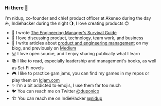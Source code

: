 ### Hi there 👋

I'm nidup, co-founder and chief product officer at Akeneo during the day ☀, Indiehacker during the night 🌖, I love creating products 😍

- 📖 I wrote [The Engineering Manager's Survival Guide](https://www.nidup.io/the-engineering-managers-survival-guide)
- 💬 I love discussing product, technology, team work, and business
- 📝 I write articles about [product and engineering management](https://www.nidup.io/) on my blog, and previously on [Medium](https://medium.com/@nidup)
- 💻 I love open source, and I enjoy sharing publically what I learn
- 📚 I like to read, especially leadership and management's books, as well as Sci-Fi novels
- 🎮 I like to practice gam jams, you can find my games in my repos or play them on [ldjam.com](https://ldjam.com/users/nidup/games) 
- ✨ I'm a bit addicted to emojis, I use them far too much
- 🐦 You can reach me on Twitter [@duponico](https://twitter.com/duponico)
- 🏗 You can reach me on IndieHacker [@nidup](https://www.indiehackers.com/nidup)
